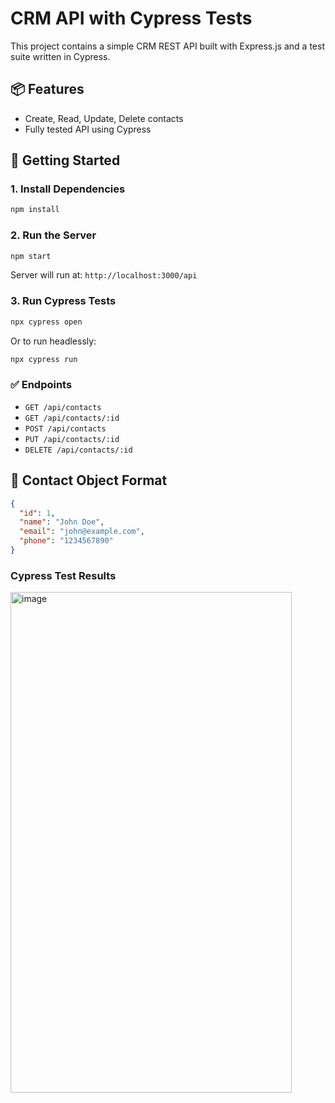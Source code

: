 # CRM API with Cypress Tests

This project contains a simple CRM REST API built with Express.js and a test suite written in Cypress.

## 📦 Features

- Create, Read, Update, Delete contacts
- Fully tested API using Cypress

## 🚀 Getting Started

### 1. Install Dependencies

```bash
npm install
```

### 2. Run the Server

```bash
npm start
```

Server will run at: `http://localhost:3000/api`

### 3. Run Cypress Tests

```bash
npx cypress open
```

Or to run headlessly:

```bash
npx cypress run
```

### ✅ Endpoints

- `GET /api/contacts`
- `GET /api/contacts/:id`
- `POST /api/contacts`
- `PUT /api/contacts/:id`
- `DELETE /api/contacts/:id`

## 👤 Contact Object Format

```json
{
  "id": 1,
  "name": "John Doe",
  "email": "john@example.com",
  "phone": "1234567890"
}
```
### Cypress Test Results

<img width="450" height="801" alt="image" src="https://github.com/user-attachments/assets/2e83e981-cb3e-4f14-9ecb-a42ad5146c67" />

